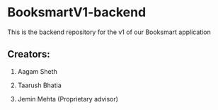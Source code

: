 # BooksmartV1-backend

This is the backend repository for the v1 of our Booksmart application

## Creators:

1. Aagam Sheth

2. Taarush Bhatia

3. Jemin Mehta (Proprietary advisor)
